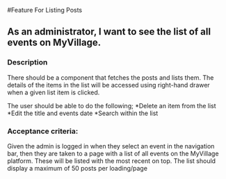 #Feature For Listing Posts

## As an administrator, I want to see the list of all events on MyVillage.

### Description 

There should be a component that fetches the posts and lists them.
The details of the items in the list will be accessed using right-hand drawer when a given list item is clicked.

The user should be able to do the following;
*Delete an item from the list
*Edit the title and events date
*Search within the list


### Acceptance criteria:

Given the admin is logged in when they select an event in the navigation bar, then they are taken to a page with a list of all events on the MyVillage platform.
These will be listed with the most recent on top.
The list should display a maximum of 50 posts per loading/page
